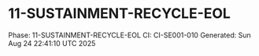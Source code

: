 # 11-SUSTAINMENT-RECYCLE-EOL
Phase: 11-SUSTAINMENT-RECYCLE-EOL
CI: CI-SE001-010
Generated: Sun Aug 24 22:41:10 UTC 2025
